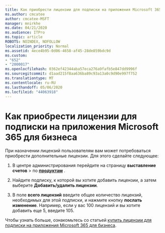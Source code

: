```yaml
---
title: Как приобрести лицензии для подписки на приложения Microsoft 365 для бизнеса
ms.author: cmcatee
author: cmcatee-MSFT
manager: mnirkhe
ms.date: 04/21/2020
ms.audience: ITPro
ms.topic: article
ROBOTS: NOINDEX, NOFOLLOW
localization_priority: Normal
ms.assetid: 4ece4b95-0d06-4658-af45-28de859bdc9d
ms.custom:
- "652"
- "2000017"
ms.openlocfilehash: 0362ef42344aba57eca276a9fafb5e847dd9996f
ms.sourcegitcommit: d1aad215f8aa636ba89c93a13a0c9d90e997f752
ms.translationtype: MT
ms.contentlocale: ru-RU
ms.lasthandoff: 05/06/2020
ms.locfileid: "44063918"
---
```

# <a name="how-to-buy-licenses-for-your-microsoft-365-apps-for-business-subscription"></a>Как приобрести лицензии для подписки на приложения Microsoft 365 для бизнеса

При назначении лицензий пользователям вам может потребоваться приобрести дополнительные лицензии. Для этого сделайте следующее:
  
1. В центре администрирования перейдите на страницу **выставление счетов** \> по **[продуктам](https://go.microsoft.com/fwlink/p/?linkid=842054)** .

2. Найдите подписку, к которой вы хотите добавить лицензии, а затем выберите **Добавить/удалить лицензии**.

3. В поле **всего лицензий** введите общее количество лицензий, необходимых для этой подписки, и нажмите кнопку **послать изменение**. Например, если у вас 100 лицензий и вы хотите добавить еще 5, введите 105.

Чтобы узнать больше, ознакомьтесь со статьей [купить лицензии для подписки на приложения Microsoft 365 для бизнеса](https://docs.microsoft.com/office365/admin/subscriptions-and-billing/buy-licenses).